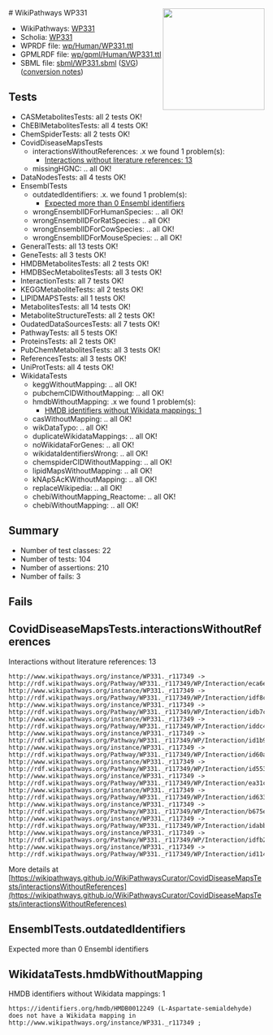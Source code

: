 <img style="float: right; width: 200px" src="../logo.png" />
# WikiPathways WP331

* WikiPathways: [WP331](https://identifiers.org/wikipathways:WP331)
* Scholia: [WP331](https://scholia.toolforge.org/wikipathways/WP331)
* WPRDF file: [wp/Human/WP331.ttl](../wp/Human/WP331.ttl)
* GPMLRDF file: [wp/gpml/Human/WP331.ttl](../wp/gpml/Human/WP331.ttl)
* SBML file: [sbml/WP331.sbml](../sbml/WP331.sbml) ([SVG](../sbml/WP331.svg)) ([conversion notes](../sbml/WP331.txt))

## Tests
* CASMetabolitesTests: all 2 tests OK!
* ChEBIMetabolitesTests: all 4 tests OK!
* ChemSpiderTests: all 2 tests OK!
* CovidDiseaseMapsTests
    * interactionsWithoutReferences: .x we found 1 problem(s):
        * [Interactions without literature references: 13](#9701cce4)
    * missingHGNC: .. all OK!
* DataNodesTests: all 4 tests OK!
* EnsemblTests
    * outdatedIdentifiers: .x. we found 1 problem(s):
        * [Expected more than 0 Ensembl identifiers](#f44398b7)
    * wrongEnsemblIDForHumanSpecies: .. all OK!
    * wrongEnsemblIDForRatSpecies: .. all OK!
    * wrongEnsemblIDForCowSpecies: .. all OK!
    * wrongEnsemblIDForMouseSpecies: .. all OK!
* GeneralTests: all 13 tests OK!
* GeneTests: all 3 tests OK!
* HMDBMetabolitesTests: all 2 tests OK!
* HMDBSecMetabolitesTests: all 3 tests OK!
* InteractionTests: all 7 tests OK!
* KEGGMetaboliteTests: all 2 tests OK!
* LIPIDMAPSTests: all 1 tests OK!
* MetabolitesTests: all 14 tests OK!
* MetaboliteStructureTests: all 2 tests OK!
* OudatedDataSourcesTests: all 7 tests OK!
* PathwayTests: all 5 tests OK!
* ProteinsTests: all 2 tests OK!
* PubChemMetabolitesTests: all 3 tests OK!
* ReferencesTests: all 3 tests OK!
* UniProtTests: all 4 tests OK!
* WikidataTests
    * keggWithoutMapping: .. all OK!
    * pubchemCIDWithoutMapping: .. all OK!
    * hmdbWithoutMapping: .x we found 1 problem(s):
        * [HMDB identifiers without Wikidata mappings: 1](#8860e69b)
    * casWithoutMapping: .. all OK!
    * wikDataTypo: .. all OK!
    * duplicateWikidataMappings: .. all OK!
    * noWikidataForGenes: .. all OK!
    * wikidataIdentifiersWrong: .. all OK!
    * chemspiderCIDWithoutMapping: .. all OK!
    * lipidMapsWithoutMapping: .. all OK!
    * kNApSAcKWithoutMapping: .. all OK!
    * replaceWikipedia: .. all OK!
    * chebiWithoutMapping_Reactome: .. all OK!
    * chebiWithoutMapping: .. all OK!


## Summary

* Number of test classes: 22
* Number of tests: 104
* Number of assertions: 210
* Number of fails: 3

## Fails

<a name="9701cce4" />

## CovidDiseaseMapsTests.interactionsWithoutReferences

Interactions without literature references: 13
```
http://www.wikipathways.org/instance/WP331._r117349 -> http://rdf.wikipathways.org/Pathway/WP331._r117349/WP/Interaction/eca6e
http://www.wikipathways.org/instance/WP331._r117349 -> http://rdf.wikipathways.org/Pathway/WP331._r117349/WP/Interaction/idf8c94590
http://www.wikipathways.org/instance/WP331._r117349 -> http://rdf.wikipathways.org/Pathway/WP331._r117349/WP/Interaction/idb7c94ff4
http://www.wikipathways.org/instance/WP331._r117349 -> http://rdf.wikipathways.org/Pathway/WP331._r117349/WP/Interaction/iddc455041
http://www.wikipathways.org/instance/WP331._r117349 -> http://rdf.wikipathways.org/Pathway/WP331._r117349/WP/Interaction/id1b981fbf
http://www.wikipathways.org/instance/WP331._r117349 -> http://rdf.wikipathways.org/Pathway/WP331._r117349/WP/Interaction/id60a3f4b3
http://www.wikipathways.org/instance/WP331._r117349 -> http://rdf.wikipathways.org/Pathway/WP331._r117349/WP/Interaction/id553078bb
http://www.wikipathways.org/instance/WP331._r117349 -> http://rdf.wikipathways.org/Pathway/WP331._r117349/WP/Interaction/ea31c
http://www.wikipathways.org/instance/WP331._r117349 -> http://rdf.wikipathways.org/Pathway/WP331._r117349/WP/Interaction/id633a173a
http://www.wikipathways.org/instance/WP331._r117349 -> http://rdf.wikipathways.org/Pathway/WP331._r117349/WP/Interaction/b675e
http://www.wikipathways.org/instance/WP331._r117349 -> http://rdf.wikipathways.org/Pathway/WP331._r117349/WP/Interaction/idabb56f74
http://www.wikipathways.org/instance/WP331._r117349 -> http://rdf.wikipathways.org/Pathway/WP331._r117349/WP/Interaction/idfb289b9c
http://www.wikipathways.org/instance/WP331._r117349 -> http://rdf.wikipathways.org/Pathway/WP331._r117349/WP/Interaction/id1146bc97
```

More details at [https://wikipathways.github.io/WikiPathwaysCurator/CovidDiseaseMapsTests/interactionsWithoutReferences](https://wikipathways.github.io/WikiPathwaysCurator/CovidDiseaseMapsTests/interactionsWithoutReferences)

<a name="f44398b7" />

## EnsemblTests.outdatedIdentifiers

Expected more than 0 Ensembl identifiers
<a name="8860e69b" />

## WikidataTests.hmdbWithoutMapping

HMDB identifiers without Wikidata mappings: 1
```
https://identifiers.org/hmdb/HMDB0012249 (L-Aspartate-semialdehyde) does not have a Wikidata mapping in http://www.wikipathways.org/instance/WP331._r117349 ; 
```

